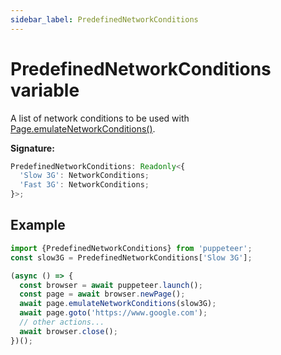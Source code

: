 ```yaml
---
sidebar_label: PredefinedNetworkConditions
---
```


# PredefinedNetworkConditions variable

A list of network conditions to be used with
[Page.emulateNetworkConditions()](./puppeteer.page.emulatenetworkconditions.md).

**Signature:**

```typescript
PredefinedNetworkConditions: Readonly<{
  'Slow 3G': NetworkConditions;
  'Fast 3G': NetworkConditions;
}>;
```

## Example

```ts
import {PredefinedNetworkConditions} from 'puppeteer';
const slow3G = PredefinedNetworkConditions['Slow 3G'];

(async () => {
  const browser = await puppeteer.launch();
  const page = await browser.newPage();
  await page.emulateNetworkConditions(slow3G);
  await page.goto('https://www.google.com');
  // other actions...
  await browser.close();
})();
```
